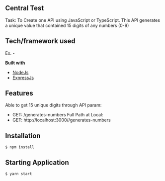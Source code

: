 ## Central Test
Task: To Create one API using JavaScript or TypeScript. This API generates a unique value that contained 15
digits of any numbers (0-9)

## Tech/framework used
Ex. -

<b>Built with</b>
- [NodeJs](https://nodejs.org/)
- [ExpressJs](https://expressjs.com/)

## Features
Able to get 15 unique digits through API param:
- GET: /generates-numbers
Full Path at Local:
- GET: http://localhost:3000//generates-numbers

## Installation
```$ npm install```

## Starting Application
```$ yarn start```